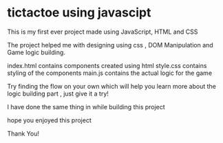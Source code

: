 # tictactoe using javascipt

This is my first ever project made using JavaScript, HTML and CSS

The project helped me with designing using css , DOM Manipulation and Game logic building. 

index.html contains components created using html
style.css contains styling of the components
main.js contains the actual logic for the game 

Try finding the flow on your own which will help you learn more about the logic building part , just give it a try!

I have done the same thing in while building this project

hope you enjoyed this project 

Thank You!



